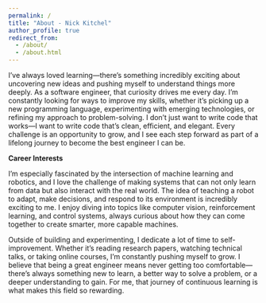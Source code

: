 ```yaml
---
permalink: /
title: "About - Nick Kitchel"
author_profile: true
redirect_from: 
  - /about/
  - /about.html
---
```


I’ve always loved learning—there’s something incredibly exciting about uncovering new ideas and pushing myself to understand things more deeply. As a software engineer, that curiosity drives me every day. I’m constantly looking for ways to improve my skills, whether it’s picking up a new programming language, experimenting with emerging technologies, or refining my approach to problem-solving. I don’t just want to write code that works—I want to write code that’s clean, efficient, and elegant. Every challenge is an opportunity to grow, and I see each step forward as part of a lifelong journey to become the best engineer I can be.

**Career Interests**

I’m especially fascinated by the intersection of machine learning and robotics, and I love the challenge of making systems that can not only learn from data but also interact with the real world. The idea of teaching a robot to adapt, make decisions, and respond to its environment is incredibly exciting to me. I enjoy diving into topics like computer vision, reinforcement learning, and control systems, always curious about how they can come together to create smarter, more capable machines.

Outside of building and experimenting, I dedicate a lot of time to self-improvement. Whether it’s reading research papers, watching technical talks, or taking online courses, I’m constantly pushing myself to grow. I believe that being a great engineer means never getting too comfortable—there’s always something new to learn, a better way to solve a problem, or a deeper understanding to gain. For me, that journey of continuous learning is what makes this field so rewarding.
